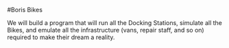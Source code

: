 #Boris Bikes

We will build a program that will run all the Docking Stations, simulate all the Bikes, and emulate all the infrastructure (vans, repair staff, and so on) required to make their dream a reality.
